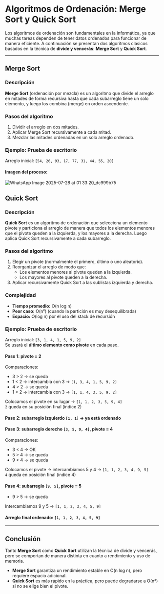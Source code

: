 # Algoritmos de Ordenación: Merge Sort y Quick Sort

Los algoritmos de ordenación son fundamentales en la informática, ya que muchas tareas dependen de tener datos ordenados para funcionar de manera eficiente. A continuación se presentan dos algoritmos clásicos basados en la técnica de **divide y vencerás**: **Merge Sort** y **Quick Sort**.

---

## Merge Sort

### Descripción

**Merge Sort** (ordenación por mezcla) es un algoritmo que divide el arreglo en mitades de forma recursiva hasta que cada subarreglo tiene un solo elemento, y luego los combina (merge) en orden ascendente.

### Pasos del algoritmo

1. Dividir el arreglo en dos mitades.
2. Aplicar Merge Sort recursivamente a cada mitad.
3. Mezclar las mitades ordenadas en un solo arreglo ordenado.

### Ejemplo: Prueba de escritorio

Arreglo inicial: `[54, 26, 93, 17, 77, 31, 44, 55, 20]`

#### Imagen del proceso:

![WhatsApp Image 2025-07-28 at 01 33 20_dc999b75](https://github.com/user-attachments/assets/27e4e72b-fc09-46cc-b8a5-38a2547b6b9d)

## Quick Sort

### Descripción

**Quick Sort** es un algoritmo de ordenación que selecciona un elemento pivote y particiona el arreglo de manera que todos los elementos menores que el pivote queden a la izquierda, y los mayores a la derecha. Luego aplica Quick Sort recursivamente a cada subarreglo.

### Pasos del algoritmo

1. Elegir un pivote (normalmente el primero, último o uno aleatorio).
2. Reorganizar el arreglo de modo que:
   - Los elementos menores al pivote queden a la izquierda.
   - Los mayores al pivote queden a la derecha.
3. Aplicar recursivamente Quick Sort a las sublistas izquierda y derecha.

### Complejidad

- **Tiempo promedio:** O(n log n)
- **Peor caso:** O(n²) (cuando la partición es muy desequilibrada)
- **Espacio:** O(log n) por el uso del stack de recursión

### Ejemplo: Prueba de escritorio

Arreglo inicial: `[3, 1, 4, 1, 5, 9, 2]`  
Se usará el **último elemento como pivote** en cada paso.

#### Paso 1: pivote = 2

Comparaciones:
- 3 > 2 → se queda
- 1 < 2 → intercambia con 3 → `[1, 3, 4, 1, 5, 9, 2]`
- 4 > 2 → se queda
- 1 < 2 → intercambia con 3 → `[1, 1, 4, 3, 5, 9, 2]`

Colocamos el pivote en su lugar → `[1, 1, 2, 3, 5, 9, 4]`  
`2` queda en su posición final (índice 2)

#### Paso 2: subarreglo izquierdo `[1, 1]` → ya está ordenado

#### Paso 3: subarreglo derecho `[3, 5, 9, 4]`, pivote = 4

Comparaciones:
- 3 < 4 → OK
- 5 > 4 → se queda
- 9 > 4 → se queda

Colocamos el pivote → intercambiamos 5 y 4 → `[1, 1, 2, 3, 4, 9, 5]`  
`4` queda en posición final (índice 4)

#### Paso 4: subarreglo `[9, 5]`, pivote = 5

- 9 > 5 → se queda

Intercambiamos 9 y 5 → `[1, 1, 2, 3, 4, 5, 9]`

#### Arreglo final ordenado: `[1, 1, 2, 3, 4, 5, 9]`

---

## Conclusión

Tanto **Merge Sort** como **Quick Sort** utilizan la técnica de divide y vencerás, pero se comportan de manera distinta en cuanto a rendimiento y uso de memoria.  
- **Merge Sort** garantiza un rendimiento estable en O(n log n), pero requiere espacio adicional.
- **Quick Sort** es más rápido en la práctica, pero puede degradarse a O(n²) si no se elige bien el pivote.
